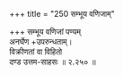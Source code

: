+++
title = "250 सम्भूय वणिजाम्"

+++
सम्भूय वणिजां पण्यम्  
अनर्घेण +उपरुन्धताम्।  
विक्रीणतां वा विहितो  
दण्ड उत्तम-साहसः  ॥ २.२५० ॥